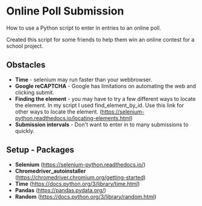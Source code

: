 # Online Poll Submission
How to use a Python script to enter in entries to an online poll.

Created this script for some friends to help them win an online contest for a school project. 

## Obstacles
  + **Time** - selenium may run faster than your webbrowser.
  + **Google reCAPTCHA** - Google has limitations on automating the web and clicking submit.
  + **Finding the element** - you may have to try a few different ways to locate the element. In my script I used find_element_by_id.
                          Use this link for other ways to locate the element. (https://selenium-python.readthedocs.io/locating-elements.html)
  + **Submission intervals** - Don't want to enter in to many submissions to quickly. 
  
## Setup - Packages
  - **Selenium** (https://selenium-python.readthedocs.io/)
  - **Chromedriver_autoinstaller** (https://chromedriver.chromium.org/getting-started)
  - **Time** (https://docs.python.org/3/library/time.html)
  - **Pandas** (https://pandas.pydata.org/)
  - **Random** (https://docs.python.org/3/library/random.html)
